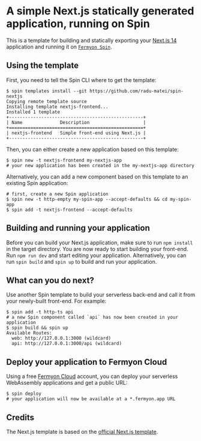 # A simple Next.js statically generated application, running on Spin

This is a template for building and statically exporting your
[Next.js 14](https://nextjs.org) application and running it on
[`Fermyon Spin`](https://developer.fermyon.com/spin).

## Using the template

First, you need to tell the Spin CLI where to get the template:

```console
$ spin templates install --git https://github.com/radu-matei/spin-nextjs
Copying remote template source
Installing template nextjs-frontend...
Installed 1 template
+--------------------------------------------------+
| Name              Description                    |
+==================================================+
| nextjs-frontend   Simple front-end using Next.js |
+--------------------------------------------------+
```

Then, you can either create a new application based on this template:

```console
$ spin new -t nextjs-frontend my-nextjs-app
# your new application has been created in the my-nextjs-app directory
```

Alternatively, you can add a new component based on this template to an existing
Spin application:

```console
# first, create a new Spin application
$ spin new -t http-empty my-spin-app --accept-defaults && cd my-spin-app
$ spin add -t nextjs-frontend --accept-defaults
```

## Building and running your application

Before you can build your Next.js application, make sure to run `npm install` in
the target directory. You are now ready to start building your front-end. Run
`npm run dev` and start editing your application. Alternatively, you can run
`spin build` and `spin up` to build and run your application.

## What can you do next?

Use another Spin template to build your serverless back-end and call it from
your newly-built front-end. For example:

```console
$ spin add -t http-ts api
# a new Spin component called `api` has now been created in your application
$ spin build && spin up
Available Routes:
  web: http://127.0.0.1:3000 (wildcard)
  api: http://127.0.0.1:3000/api (wildcard)
```

## Deploy your application to Fermyon Cloud

Using a free [Fermyon Cloud](https://cloud.fermyon.com) account, you can deploy
your serverless WebAssembly applications and get a public URL:

```console
$ spin deploy
# your application will now be available at a *.fermyon.app URL
```

## Credits

The Next.js template is based on the
[official Next.js template](https://nextjs.org/docs/api-reference/create-next-app).
